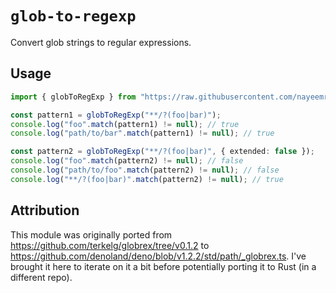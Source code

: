 # `glob-to-regexp`

Convert glob strings to regular expressions.

## Usage

```ts
import { globToRegExp } from "https://raw.githubusercontent.com/nayeemrmn/glob-to-regexp/v0.2.1/mod.ts";

const pattern1 = globToRegExp("**/?(foo|bar)");
console.log("foo".match(pattern1) != null); // true
console.log("path/to/bar".match(pattern1) != null); // true

const pattern2 = globToRegExp("**/?(foo|bar)", { extended: false });
console.log("foo".match(pattern2) != null); // false
console.log("path/to/foo".match(pattern2) != null); // false
console.log("**/?(foo|bar)".match(pattern2) != null); // true
```

## Attribution

This module was originally ported from
https://github.com/terkelg/globrex/tree/v0.1.2 to
https://github.com/denoland/deno/blob/v1.2.2/std/path/_globrex.ts. I've brought
it here to iterate on it a bit before potentially porting it to Rust (in a
different repo).
